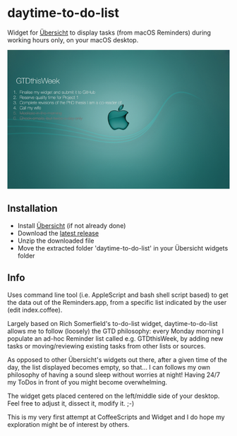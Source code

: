 # daytime-to-do-list

Widget for [Übersicht](http://tracesof.net/uebersicht/) to display tasks (from macOS Reminders) during working hours only, on your macOS desktop.

![daytime-to-do-list in action](screenshot_large.png)

## Installation
- Install [Übersicht](http://tracesof.net/uebersicht/) (if not already done)
- Download the [latest release](https://github.com/mgiugliano/daytime-to-do-list/releases)
- Unzip the downloaded file
- Move the extracted folder 'daytime-to-do-list' in your Übersicht widgets folder

## Info
Uses command line tool (i.e. AppleScript and bash shell script based) to get the
data out of the Reminders.app, from a specific list indicated by the user (edit
index.coffee).

Largely based on Rich Somerfield's to-do-list widget, daytime-to-do-list allows
me to follow (loosely) the GTD philosophy: every Monday morning I populate an
ad-hoc Reminder list called e.g. GTDthisWeek, by adding new tasks or moving/reviewing
existing tasks from other lists or sources.

As opposed to other Übersicht's widgets out there, after a given time of the day,
the list displayed becomes empty, so that... I can follows my own philosophy of
having a sound sleep without worries at night! Having 24/7 my ToDos in front of
you might become overwhelming.

The widget gets placed centered on the left/middle side of your desktop.
Feel free to adjust it, dissect it, modify it. ;-)

This is my very first attempt at CoffeeScripts and Widget and I do hope my
exploration might be of interest by others.
